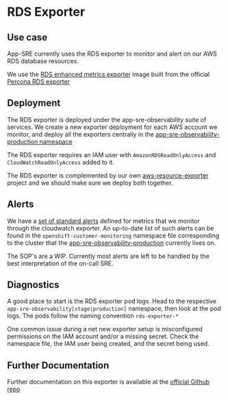 # RDS Exporter

## Use case

App-SRE currently uses the RDS exporter to monitor and alert on our AWS RDS database resources.

We use the [RDS enhanced metrics exporter](https://github.com/app-sre/rds-enhanced-metrics-exporter) image built from the official [Percona RDS exporter](https://github.com/percona/rds_exporter) 

## Deployment

The RDS exporter is deployed under the app-sre-observability suite of services. We create a new exporter deployment for each AWS account we monitor, and deploy all the exporters centrally in the [app-sre-observability-production namespace](https://visual-app-interface.devshift.net/namespaces#/services/observability/namespaces/app-sre-observability-production.yml)

The RDS exporter requires an IAM user with `AmazonRDSReadOnlyAccess` and `CloudWatchReadOnlyAccess` added to it.

The RDS exporter is complemented by our own [aws-resource-exporter](https://github.com/app-sre/aws-resource-exporter) project and we should make sure we deploy both together.

## Alerts

We have a [set of standard alerts](https://gitlab.cee.redhat.com/service/app-interface/blob/81116a131e0587898c56126c75f9db7981adc73d/resources%2Fobservability%2Fprometheusrules%2Fcloudwatch-exporter.prometheusrules.yaml) defined for metrics that we monitor through the cloudwatch exporter. An up-to-date list of such alerts can be found in the `openshift-customer-monitoring` namespace file corresponding to the cluster that the [app-sre-observability-production](https://visual-app-interface.devshift.net/namespaces#/services/observability/namespaces/app-sre-observability-production.yml) currently lives on.

The SOP's are a WIP. Currently most alerts are left to be handled by the best interpretation of the on-call SRE.

## Diagnostics

A good place to start is the RDS exporter pod logs. Head to the respective `app-sre-observability[stage|production]` namespace, then look at the pod logs. The pods follow the naming convention `rds-exporter-*`

One common issue during a net new exporter setup is misconfigured permissions on the IAM account and/or a missing secret. Check the namespace file, the IAM user being created, and the secret being used.

## Further Documentation

Further documentation on this exporter is available at the [official Github repo](https://github.com/percona/rds_exporter)
